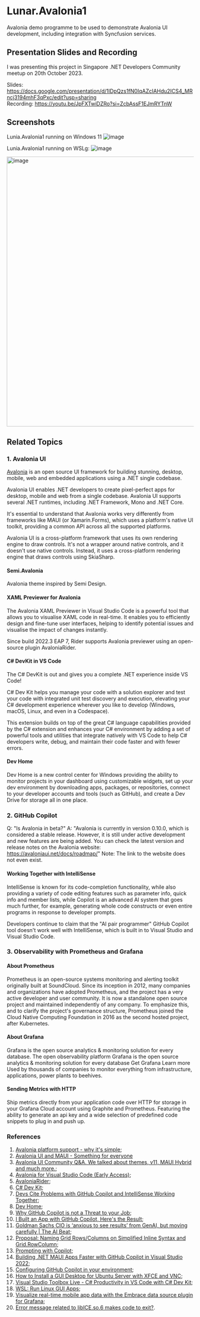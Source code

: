 # Lunar.Avalonia1
Avalonia demo programme to be used to demonstrate Avalonia UI development, including integration with Syncfusion services.

## Presentation Slides and Recording

I was presenting this project in Singapore .NET Developers Community meetup on 20th October 2023.

Slides: https://docs.google.com/presentation/d/1lDpQzs1fN0IqAZcIAHdu2ICS4_MRncj3194mhF3qPxc/edit?usp=sharing \
Recording: https://youtu.be/JpFXTwiDZRo?si=ZcbAssF1EJmRYTnW

## Screenshots

Lunia.Avalonia1 running on Windows 11
![image](https://github.com/goh-chunlin/Lunar.Avalonia1/assets/8535306/114bd54f-296d-4a80-b62c-7552e6da1568)

Lunia.Avalonia1 running on WSLg:
![image](https://github.com/goh-chunlin/Lunar.Avalonia1/assets/8535306/b3b4e70a-9413-4cff-969e-7f3c546a99b8)

<img width="726" alt="image" src="https://github.com/goh-chunlin/Lunar.Avalonia1/assets/8535306/c4d68000-6234-44bb-8185-0b99bcdb5524">

## Related Topics

### 1. Avalonia UI
[Avalonia](https://avaloniaui.net/) is an open source UI framework for building stunning, desktop, mobile, web and embedded applications using a .NET single codebase.

Avalonia UI enables .NET developers to create pixel-perfect apps for desktop, mobile and web from a single codebase. Avalonia UI supports several .NET runtimes, including .NET Framework, Mono and .NET Core.

It's essential to understand that Avalonia works very differently from frameworks like MAUI (or Xamarin.Forms), which uses a platform's native UI toolkit, providing a common API across all the supported platforms.

Avalonia UI is a cross-platform framework that uses its own rendering engine to draw controls. It's not a wrapper around native controls, and it doesn't use native controls. Instead, it uses a cross-platform rendering engine that draws controls using SkiaSharp.

#### Semi.Avalonia
Avalonia theme inspired by Semi Design. 

#### XAML Previewer for Avalonia
The Avalonia XAML Previewer in Visual Studio Code is a powerful tool that allows you to visualise XAML code in real-time. It enables you to efficiently design and fine-tune user interfaces, helping to identify potential issues and visualise the impact of changes instantly.

Since build 2022.3 EAP 7, Rider supports Avalonia previewer using an open-source plugin AvaloniaRider.

#### C# DevKit in VS Code
The C# DevKit is out and gives you a complete .NET experience inside VS Code!

C# Dev Kit helps you manage your code with a solution explorer and test your code with integrated unit test discovery and execution, elevating your C# development experience wherever you like to develop (Windows, macOS, Linux, and even in a Codespace).

This extension builds on top of the great C# language capabilities provided by the C# extension and enhances your C# environment by adding a set of powerful tools and utilities that integrate natively with VS Code to help C# developers write, debug, and maintain their code faster and with fewer errors.

#### Dev Home
Dev Home is a new control center for Windows providing the ability to monitor projects in your dashboard using customizable widgets, set up your dev environment by downloading apps, packages, or repositories, connect to your developer accounts and tools (such as GitHub), and create a Dev Drive for storage all in one place.

### 2. GitHub Copilot

Q: "Is Avalonia in beta?"
A: "Avalonia is currently in version 0.10.0, which is considered a stable release. However, it is still under active development and new features are being added. You can check the latest version and release notes on the Avalonia website: https://avaloniaui.net/docs/roadmap/"
Note: The link to the website does not even exist.

#### Working Together with IntelliSense
IntelliSense is known for its code-completion functionality, while also providing a variety of code editing features such as parameter info, quick info and member lists, while Copilot is an advanced AI system that goes much further, for example, generating whole code constructs or even entire programs in response to developer prompts.

Developers continue to claim that the "AI pair programmer" GitHub Copilot tool doesn't work well with IntelliSense, which is built in to Visual Studio and Visual Studio Code.

### 3. Observability with Prometheus and Grafana

#### About Prometheus

Prometheus is an open-source systems monitoring and alerting toolkit originally built at SoundCloud. Since its inception in 2012, many companies and organizations have adopted Prometheus, and the project has a very active developer and user community. It is now a standalone open source project and maintained independently of any company. To emphasize this, and to clarify the project's governance structure, Prometheus joined the Cloud Native Computing Foundation in 2016 as the second hosted project, after Kubernetes.

#### About Grafana

Grafana is the open source analytics & monitoring solution for every database. The open observability platform Grafana is the open source analytics & monitoring solution for every database Get Grafana Learn more Used by thousands of companies to monitor everything from infrastructure, applications, power plants to beehives.

#### Sending Metrics with HTTP
Ship metrics directly from your application code over HTTP for storage in your Grafana Cloud account using Graphite and Prometheus. Featuring the ability to generate an api key and a wide selection of predefined code snippets to plug in and push up.

### References

1. [Avalonia platform support - why it's simple](https://dev.to/avalonia/avalonia-platform-support-why-its-simple-cjd);
1. [Avalonia UI and MAUI - Something for everyone](https://dev.to/avalonia/avalonia-ui-and-maui-something-for-everyone-1a3d)
1. [Avalonia UI Community Q&A. We talked about themes, v11, MAUI Hybrid and much more.](https://www.reddit.com/r/dotnet/comments/138zcao/avalonia_ui_community_qa_we_talked_about_themes/);
1. [Avalonia for Visual Studio Code (Early Access)](https://avaloniaui.net/Blog/avalonia-for-visual-studio-code-early-access,e2464208-4482-4dd1-bd60-fd11c98983dc);
1. [AvaloniaRider](https://plugins.jetbrains.com/plugin/14839-avaloniarider/);
1. [C# Dev Kit](https://marketplace.visualstudio.com/items?itemName=ms-dotnettools.csdevkit);
1. [Devs Cite Problems with GitHub Copilot and IntelliSense Working Together](https://visualstudiomagazine.com/articles/2023/02/17/copilot-intellisense.aspx);
1. [Dev Home](https://learn.microsoft.com/en-us/windows/dev-home/);
1. [Why GitHub Copilot is not a Threat to your Job](https://blog.devgenius.io/why-github-copilot-is-not-a-treat-for-your-job-cd7f5fae9ff9);
1. [I Built an App with GitHub Copilot, Here's the Result](https://www.linkedin.com/pulse/i-built-app-github-copilot-heres-result-simona-winnekes/);
1. [Goldman Sachs CIO is ‘anxious to see results’ from GenAI, but moving carefully | The AI Beat](https://venturebeat.com/ai/goldman-sachs-cio-is-anxious-to-see-results-from-genai-but-moving-carefully-the-ai-beat/);
1. [Proposal: Naming Grid Rows/Columns on Simplified Inline Syntax and Grid.RowColumn](https://github.com/microsoft/microsoft-ui-xaml/issues/2094);
1. [Prompting with Copilot](https://www.youtube.com/watch?v=ImWfIDTxn7E);
1. [Building .NET MAUI Apps Faster with GitHub Copilot in Visual Studio 2022](https://www.youtube.com/watch?v=jt9VZqIKGzU);
1. [Configuring GitHub Copilot in your environment](https://docs.github.com/en/copilot/configuring-github-copilot/configuring-github-copilot-in-your-environment?tool=vscode);
1. [How to Install a GUI Desktop for Ubuntu Server with XFCE and VNC](https://www.vultr.com/docs/install-gui-environment-for-ubuntu/);
1. [Visual Studio Toolbox Live - C# Productivity in VS Code with C# Dev Kit](https://www.youtube.com/watch?v=7NjTIBezZl0);
1. [WSL: Run Linux GUI Apps](https://www.youtube.com/watch?v=kC3eWRPzeWw);
1. [Visualize real-time mobile app data with the Embrace data source plugin for Grafana](https://grafana.com/blog/2023/02/13/visualize-real-time-mobile-app-data-with-the-embrace-data-source-plugin-for-grafana/);
1. [Error message related to libICE.so.6 makes code to exit?](https://stackoverflow.com/questions/75281328/error-message-related-to-libice-so-6-makes-code-to-exit).
